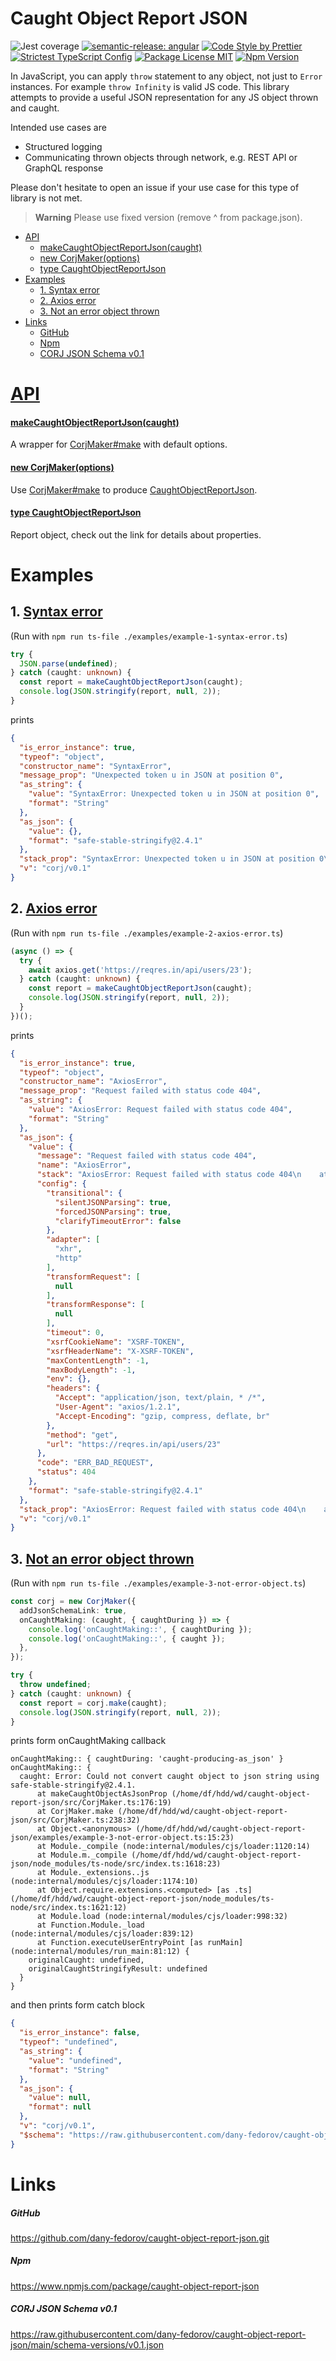 # Caught Object Report JSON

![Jest coverage](https://raw.githubusercontent.com/dany-fedorov/caught-object-report-json/main/badges/coverage-jest%20coverage.svg)
[![semantic-release: angular](https://img.shields.io/badge/semantic--release-angular-e10079?logo=semantic-release)](https://github.com/semantic-release/semantic-release)
[![Code Style by Prettier](https://img.shields.io/badge/code_style-prettier-ff69b4.svg)](https://github.com/prettier/prettier)
[![Strictest TypeScript Config](https://badgen.net/badge/TS/strictest "Strictest TypeScript Config")](https://www.npmjs.com/package/@tsconfig/strictest)
[![Package License MIT](https://img.shields.io/npm/l/caught-object-report-json.svg)](https://www.npmjs.org/package/caught-object-report-json)
[![Npm Version](https://img.shields.io/npm/v/caught-object-report-json.svg)](https://www.npmjs.org/package/caught-object-report-json)

In JavaScript, you can apply `throw` statement to any object, not just to `Error` instances. For
example `throw Infinity` is valid JS code.
This library attempts to provide a useful JSON representation for any JS object thrown and caught.

Intended use cases are

- Structured logging
- Communicating thrown objects through network, e.g. REST API or GraphQL response

Please don't hesitate to open an issue if your use case for this type of library is not met.

> **Warning**
> Please use fixed version (remove ^ from package.json).

- [API](#api)
    - [makeCaughtObjectReportJson(caught)](#makecaughtobjectreportjsoncaught)
    - [new CorjMaker(options)](#new-corjmakeroptions)
    - [type CaughtObjectReportJson](#type-caughtobjectreportjson)
- [Examples](#examples)
    - [1. Syntax error](#1-syntax-error)
    - [2. Axios error](#2-axios-error)
    - [3. Not an error object thrown](#3-not-an-error-object-thrown)
- [Links](#links)
    - [GitHub](https://github.com/dany-fedorov/caught-object-report-json.git)
    - [Npm](https://www.npmjs.com/package/caught-object-report-json)
    - [CORJ JSON Schema v0.1](https://raw.githubusercontent.com/dany-fedorov/caught-object-report-json/main/schema-versions/v0.1.json)

# [API](https://dany-fedorov.github.io/caught-object-report-json/modules.html)

#### [makeCaughtObjectReportJson(caught)](https://dany-fedorov.github.io/caught-object-report-json/functions/makeCaughtObjectReportJson.html)

A wrapper
for [CorjMaker#make](https://dany-fedorov.github.io/caught-object-report-json/classes/CorjMaker.html#build) with
default options.

#### [new CorjMaker(options)](https://dany-fedorov.github.io/caught-object-report-json/classes/CorjMaker.html)

Use [CorjMaker#make](https://dany-fedorov.github.io/caught-object-report-json/classes/CorjMaker.html#build) to
produce [CaughtObjectReportJson](https://dany-fedorov.github.io/caught-object-report-json/types/CaughtObjectReportJson.html).

#### [type CaughtObjectReportJson](https://dany-fedorov.github.io/caught-object-report-json/types/CaughtObjectReportJson.html)

Report object, check out the link for details about properties.

# Examples

## 1. [Syntax error](./examples/example-1-syntax-error.ts)

(Run with `npm run ts-file ./examples/example-1-syntax-error.ts`)

```typescript
try {
  JSON.parse(undefined);
} catch (caught: unknown) {
  const report = makeCaughtObjectReportJson(caught);
  console.log(JSON.stringify(report, null, 2));
}
```

prints

```json
{
  "is_error_instance": true,
  "typeof": "object",
  "constructor_name": "SyntaxError",
  "message_prop": "Unexpected token u in JSON at position 0",
  "as_string": {
    "value": "SyntaxError: Unexpected token u in JSON at position 0",
    "format": "String"
  },
  "as_json": {
    "value": {},
    "format": "safe-stable-stringify@2.4.1"
  },
  "stack_prop": "SyntaxError: Unexpected token u in JSON at position 0\n    at JSON.parse (<anonymous>)\n    at Object.<anonymous> (/home/df/hdd/wd/caught-object-report-json/examples/example-1.ts:6:8)\n    at Module._compile (node:internal/modules/cjs/loader:1120:14)\n    at Module.m._compile (/home/df/hdd/wd/caught-object-report-json/node_modules/ts-node/src/index.ts:1618:23)\n    at Module._extensions..js (node:internal/modules/cjs/loader:1174:10)\n    at Object.require.extensions.<computed> [as .ts] (/home/df/hdd/wd/caught-object-report-json/node_modules/ts-node/src/index.ts:1621:12)\n    at Module.load (node:internal/modules/cjs/loader:998:32)\n    at Function.Module._load (node:internal/modules/cjs/loader:839:12)\n    at Function.executeUserEntryPoint [as runMain] (node:internal/modules/run_main:81:12)\n    at phase4 (/home/df/hdd/wd/caught-object-report-json/node_modules/ts-node/src/bin.ts:649:14)",
  "v": "corj/v0.1"
}
```

## 2. [Axios error](./examples/example-2-axios-error.ts)

(Run with `npm run ts-file ./examples/example-2-axios-error.ts`)

```typescript
(async () => {
  try {
    await axios.get('https://reqres.in/api/users/23');
  } catch (caught: unknown) {
    const report = makeCaughtObjectReportJson(caught);
    console.log(JSON.stringify(report, null, 2));
  }
})();
```

prints

```json
{
  "is_error_instance": true,
  "typeof": "object",
  "constructor_name": "AxiosError",
  "message_prop": "Request failed with status code 404",
  "as_string": {
    "value": "AxiosError: Request failed with status code 404",
    "format": "String"
  },
  "as_json": {
    "value": {
      "message": "Request failed with status code 404",
      "name": "AxiosError",
      "stack": "AxiosError: Request failed with status code 404\n    at settle (/home/df/hdd/wd/caught-object-report-json/node_modules/axios/lib/core/settle.js:19:12)\n    at IncomingMessage.handleStreamEnd (/home/df/hdd/wd/caught-object-report-json/node_modules/axios/lib/adapters/http.js:505:11)\n    at IncomingMessage.emit (node:events:525:35)\n    at IncomingMessage.emit (node:domain:489:12)\n    at endReadableNT (node:internal/streams/readable:1359:12)\n    at processTicksAndRejections (node:internal/process/task_queues:82:21)",
      "config": {
        "transitional": {
          "silentJSONParsing": true,
          "forcedJSONParsing": true,
          "clarifyTimeoutError": false
        },
        "adapter": [
          "xhr",
          "http"
        ],
        "transformRequest": [
          null
        ],
        "transformResponse": [
          null
        ],
        "timeout": 0,
        "xsrfCookieName": "XSRF-TOKEN",
        "xsrfHeaderName": "X-XSRF-TOKEN",
        "maxContentLength": -1,
        "maxBodyLength": -1,
        "env": {},
        "headers": {
          "Accept": "application/json, text/plain, * /*",
          "User-Agent": "axios/1.2.1",
          "Accept-Encoding": "gzip, compress, deflate, br"
        },
        "method": "get",
        "url": "https://reqres.in/api/users/23"
      },
      "code": "ERR_BAD_REQUEST",
      "status": 404
    },
    "format": "safe-stable-stringify@2.4.1"
  },
  "stack_prop": "AxiosError: Request failed with status code 404\n    at settle (/home/df/hdd/wd/caught-object-report-json/node_modules/axios/lib/core/settle.js:19:12)\n    at IncomingMessage.handleStreamEnd (/home/df/hdd/wd/caught-object-report-json/node_modules/axios/lib/adapters/http.js:505:11)\n    at IncomingMessage.emit (node:events:525:35)\n    at IncomingMessage.emit (node:domain:489:12)\n    at endReadableNT (node:internal/streams/readable:1359:12)\n    at processTicksAndRejections (node:internal/process/task_queues:82:21)",
  "v": "corj/v0.1"
}
```

## 3. [Not an error object thrown](./examples/example-3-not-error-object.ts)

(Run with `npm run ts-file ./examples/example-3-not-error-object.ts`)

```typescript
const corj = new CorjMaker({
  addJsonSchemaLink: true,
  onCaughtMaking: (caught, { caughtDuring }) => {
    console.log('onCaughtMaking::', { caughtDuring });
    console.log('onCaughtMaking::', { caught });
  },
});

try {
  throw undefined;
} catch (caught: unknown) {
  const report = corj.make(caught);
  console.log(JSON.stringify(report, null, 2));
}
```

prints form onCaughtMaking callback

```
onCaughtMaking:: { caughtDuring: 'caught-producing-as_json' }
onCaughtMaking:: {
  caught: Error: Could not convert caught object to json string using safe-stable-stringify@2.4.1.
      at makeCaughtObjectAsJsonProp (/home/df/hdd/wd/caught-object-report-json/src/CorjMaker.ts:176:19)
      at CorjMaker.make (/home/df/hdd/wd/caught-object-report-json/src/CorjMaker.ts:238:32)
      at Object.<anonymous> (/home/df/hdd/wd/caught-object-report-json/examples/example-3-not-error-object.ts:15:23)
      at Module._compile (node:internal/modules/cjs/loader:1120:14)
      at Module.m._compile (/home/df/hdd/wd/caught-object-report-json/node_modules/ts-node/src/index.ts:1618:23)
      at Module._extensions..js (node:internal/modules/cjs/loader:1174:10)
      at Object.require.extensions.<computed> [as .ts] (/home/df/hdd/wd/caught-object-report-json/node_modules/ts-node/src/index.ts:1621:12)
      at Module.load (node:internal/modules/cjs/loader:998:32)
      at Function.Module._load (node:internal/modules/cjs/loader:839:12)
      at Function.executeUserEntryPoint [as runMain] (node:internal/modules/run_main:81:12) {
    originalCaught: undefined,
    originalCaughtStringifyResult: undefined
  }
}
```

and then prints form catch block

```json
{
  "is_error_instance": false,
  "typeof": "undefined",
  "as_string": {
    "value": "undefined",
    "format": "String"
  },
  "as_json": {
    "value": null,
    "format": null
  },
  "v": "corj/v0.1",
  "$schema": "https://raw.githubusercontent.com/dany-fedorov/caught-object-report-json/main/schema-versions/v0.1.json"
}
```

# Links

##### GitHub

https://github.com/dany-fedorov/caught-object-report-json.git

##### Npm

https://www.npmjs.com/package/caught-object-report-json

##### CORJ JSON Schema v0.1

https://raw.githubusercontent.com/dany-fedorov/caught-object-report-json/main/schema-versions/v0.1.json

